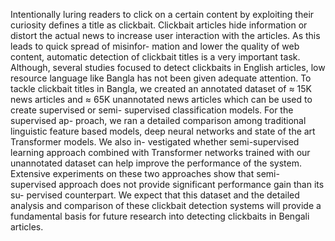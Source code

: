 Intentionally luring readers to click on a
certain content by exploiting their curiosity defines a
title as clickbait. Clickbait articles hide information or
distort the actual news to increase user interaction with
the articles. As this leads to quick spread of misinfor-
mation and lower the quality of web content, automatic
detection of clickbait titles is a very important task.
Although, several studies focused to detect clickbaits in
English articles, low resource language like Bangla has
not been given adequate attention. To tackle clickbait
titles in Bangla, we created an annotated dataset of
≈ 15K news articles and ≈ 65K unannotated news
articles which can be used to create supervised or semi-
supervised classification models. For the supervised ap-
proach, we ran a detailed comparison among traditional
linguistic feature based models, deep neural networks
and state of the art Transformer models. We also in-
vestigated whether semi-supervised learning approach
combined with Transformer networks trained with our
unannotated dataset can help improve the performance
of the system. Extensive experiments on these two
approaches show that semi-supervised approach does
not provide significant performance gain than its su-
pervised counterpart. We expect that this dataset and
the detailed analysis and comparison of these clickbait
detection systems will provide a fundamental basis
for future research into detecting clickbaits in Bengali
articles.
